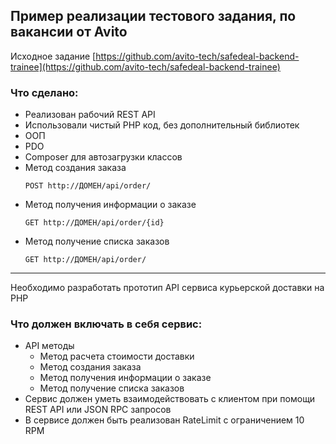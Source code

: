 
## Пример реализации тестового задания, по вакансии от Avito

Исходное задание [https://github.com/avito-tech/safedeal-backend-trainee](https://github.com/avito-tech/safedeal-backend-trainee)

### Что сделано:
- Реализован рабочий REST API
- Использовали чистый PHP код, без дополнительный библиотек
- ООП
- PDO
- Composer для автозагрузки классов
- Метод создания заказа
    ```
    POST http://ДОМЕН/api/order/
    ```
- Метод получения информации о заказе
    ```
    GET http://ДОМЕН/api/order/{id}
    ```
- Метод получение списка заказов
    ```
    GET http://ДОМЕН/api/order/
    ```
    
------------------------------------------------------------
Необходимо разработать прототип API сервиса курьерской доставки на PHP
 
### Что должен включать в себя сервис:
 
- API методы
  - Метод расчета стоимости доставки
  - Метод создания заказа
  - Метод получения информации о заказе
  - Метод получение списка заказов
- Сервис должен уметь взаимодействовать с клиентом при помощи REST API или JSON RPC запросов
- В сервисе должен быть реализован RateLimit с ограничением 10 RPM